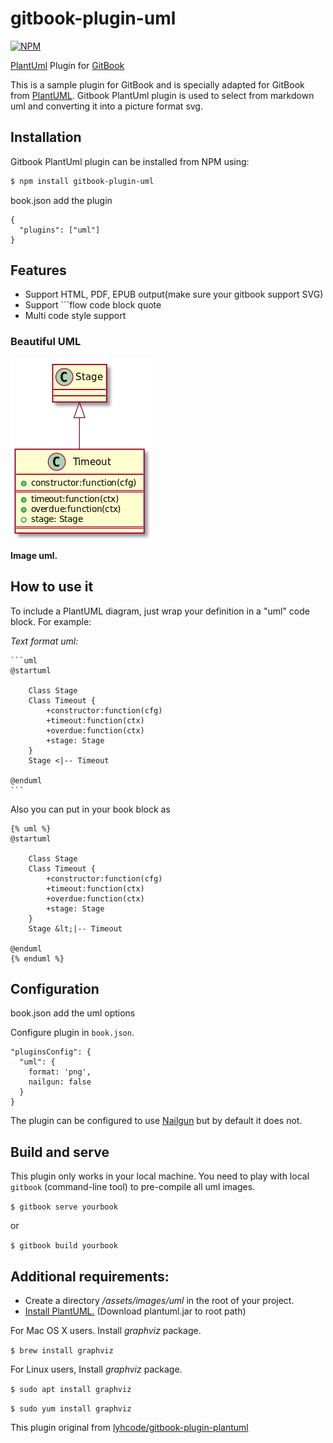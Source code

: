 # gitbook-plugin-uml

[![NPM](https://nodei.co/npm/gitbook-plugin-uml.png)](https://nodei.co/npm/gitbook-plugin-uml/)

[PlantUml](http://www.plantuml.com/) Plugin for [GitBook](https://github.com/GitbookIO/gitbook)

This is a sample plugin for GitBook and is specially adapted for GitBook from [PlantUML](http://www.plantuml.com/index.html). Gitbook PlantUml plugin is used to select from markdown uml and converting it into a picture format svg.

## Installation

Gitbook PlantUml plugin can be installed from NPM using:

```bash
$ npm install gitbook-plugin-uml
```

book.json add the plugin

```
{
  "plugins": ["uml"]
}
```

## Features

* Support HTML, PDF, EPUB output(make sure your gitbook support SVG)
* Support ```flow code block quote
* Multi code style support


### Beautiful UML

![](./images/uml.png)

**Image uml.**

## How to use it

To include a PlantUML diagram, just wrap your definition in a "uml" code block. For example:

*Text format uml:*

<pre><code>```uml
@startuml

	Class Stage
	Class Timeout {
		+constructor:function(cfg)
		+timeout:function(ctx)
		+overdue:function(ctx)
		+stage: Stage
	}
 	Stage &lt;|-- Timeout

@enduml
```
</code></pre>

Also you can put in your book block as

```
{% uml %}
@startuml

	Class Stage
	Class Timeout {
		+constructor:function(cfg)
		+timeout:function(ctx)
		+overdue:function(ctx)
		+stage: Stage
	}
 	Stage &lt;|-- Timeout

@enduml
{% enduml %}
```

## Configuration

book.json add the uml options

Configure plugin in `book.json`.


```
"pluginsConfig": {
  "uml": {
    format: 'png',
    nailgun: false
  }
}
```

The plugin can be configured to use [Nailgun](http://martiansoftware.com/nailgun/) but by default it does not.

## Build and serve

This plugin only works in your local machine. You need to play with local `gitbook` (command-line tool) to pre-compile all uml images.

```$ gitbook serve yourbook```

or 

```$ gitbook build yourbook```

## Additional requirements:

 - Create a directory */assets/images/uml* in the root of your project.
 - [Install PlantUML.](http://www.plantuml.com/download.html) (Download plantuml.jar to root path)

For Mac OS X users. Install *graphviz* package.

```$ brew install graphviz```

For Linux users, Install *graphviz* package.

```$ sudo apt install graphviz```

```$ sudo yum install graphviz```

This plugin original from [lyhcode/gitbook-plugin-plantuml](https://github.com/lyhcode/gitbook-plugin-plantuml)


